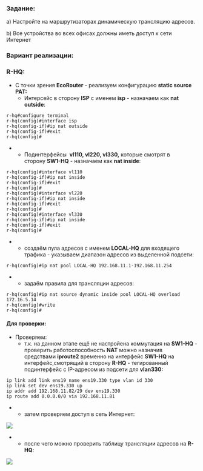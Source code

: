### Задание:

a) Настройте на маршрутизаторах динамическую трансляцию адресов.

b) Все устройства во всех офисах должны иметь доступ к сети Интернет

### Вариант реализации:

### R-HQ:

- С точки зрения **EcoRouter** - реализуем конфигурацию **static source PAT:**
    - Интерсейс в сторону **ISP** с именем **isp** - назначаем как **nat outside**:

```
r-hq#configure terminal
r-hq(config)#interface isp
r-hq(config-if)#ip nat outside
r-hq(config-if)#exit
r-hq(config)#
```

- - Подинтерфейсы  **vl110, vl220, vl330,** которые смотрят в сторону **SW1-HQ** - назначаем как **nat inside**:

```
r-hq(config)#interface vl110
r-hq(config-if)#ip nat inside
r-hq(config-if)#exit
r-hq(config)#
r-hq(config)#interface vl220
r-hq(config-if)#ip nat inside
r-hq(config-if)#exit
r-hq(config)#
r-hq(config)#interface vl330
r-hq(config-if)#ip nat inside
r-hq(config-if)#exit
r-hq(config)#
```

- - создаём пула адресов с именем **LOCAL-HQ** для входящего трафика - указываем диапазон адресов из выделенной подсети:

```
r-hq(config)#ip nat pool LOCAL-HQ 192.168.11.1-192.168.11.254
```

- - задаём правила для трансляции адресов:

```
r-hq(config)#ip nat source dynamic inside pool LOCAL-HQ overload 172.16.5.14
r-hq(config)#write
r-hq(config)#
```

#### Для проверки:

- Проверяем:
    - т.к. на данном этапе ещё не настройена коммутация на **SW1-HQ** - проверить работоспособность **NAT** можно назначив средствами **iproute2** временно на интерфейс **SW1-HQ** на интерфейс,смотрящий в сторону **R-HQ** - тегированный подинтерфейс с IP-адресом из подсети для **vlan330:**

```
ip link add link ens19 name ens19.330 type vlan id 330
ip link set dev ens19.330 up
ip addr add 192.168.11.82/29 dev ens19.330
ip route add 0.0.0.0/0 via 192.168.11.81
```

- - затем проверяем доступ в сеть Интернет:

![](https://sysahelper.ru/pluginfile.php/821/mod_page/content/2/image.png)

- - после чего можно проверить таблицу трансляции адресов на **R-HQ**:

![](https://sysahelper.ru/pluginfile.php/821/mod_page/content/2/image%20%281%29.png)